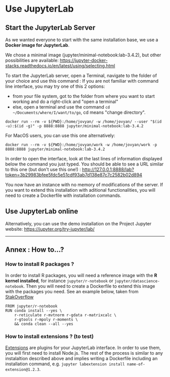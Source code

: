 # Use JupyterLab

## Start the JupyterLab Server

As we wanted everyone to start with the same installation base, we use a **Docker image for JupyterLab**.

We chose a minimal image (jupyter/minimal-notebook:lab-3.4.2), but other possibilities are available:
https://jupyter-docker-stacks.readthedocs.io/en/latest/using/selecting.html


To start the JupyterLab server, open a Terminal, navigate to the folder of your choice and use this command :
If you are not familiar with command line interface, you may try one of this 2 options:
- from your file system, got to the folder from where you want to start working and do a right-click and "open a terminal"
- else, open a terminal and use the command `cd ~/Documents/where/I/want/to/go`, cd means "change directory".

```
docker run --rm -v ${PWD}:/home/jovyan/ -w /home/jovyan/ --user "$(id -u):$(id -g)" -p 8888:8888 jupyter/minimal-notebook:lab-3.4.2
```

For MacOS users, you can use this one alternatively:
```
docker run --rm -v ${PWD}:/home/jovyan/work -w /home/jovyan/work -p 8888:8888 jupyter/minimal-notebook:lab-3.4.2
```

In order to open the interface, look at the last lines of information displayed below the command you just typed. You should be able to see a URL similar to this one (but don't use this one!) : http://127.0.0.1:8888/lab?token=3b29983bfee5fdc5e51cdf93ab7d138e87c7c2582b02d894 

You now have an instance with no memory of modifications of the server. If you want to extend this installation with aditional functionalities, you will need to create a Dockerfile with installation commands. 


## Use JupyterLab online

Alternatively, you can use the demo installation on the Project Jupyter website: https://jupyter.org/try-jupyter/lab/


---

## Annex : How to...?

### How to install R packages ?

In order to install R packages, you will need a reference image with the **R kernel installed**, for instance `jupyter/r-notebook` or `jupyter/datascience-notebook`. Then you will need to create a Dockerfile to extend this image with the packages you need. See an example below, taken from [StakOverflow](https://stackoverflow.com/questions/61331238/include-additional-r-pkg-in-custom-jupyterhub-user-notebook-image)


    FROM jupyter/r-notebook
    RUN conda install --yes \
        r-reticulate r-mvtnorm r-gdata r-matrixcalc \
        r-gtools r-mpoly r-moments \
        && conda clean --all --yes


### How to install extensions ? (to test)

[Extensions](https://towardsdatascience.com/5-extensions-that-will-make-you-switch-to-jupyter-lab-32c6b66ac755) are plugins for your JupyterLab interface. In order to use them, you will first need to install Node.js. The rest of the process is similar to any instalaltion described above and implies writing a Dockerfile including an installation command, e.g. `jupyter labextension install name-of-extension@1.2.3`.




